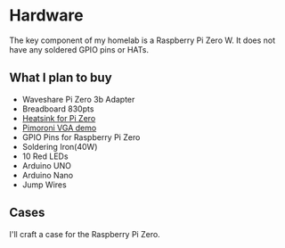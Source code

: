 # Hardware

The key component of my homelab is a Raspberry Pi Zero W.
It does not have any soldered GPIO pins or HATs.

## What I plan to buy

- Waveshare Pi Zero 3b Adapter
- Breadboard 830pts
- [Heatsink for Pi Zero](https://www.pishop.ca/product/aluminum-heatsink-for-raspberry-pi-zero/)
- [Pimoroni VGA demo](https://www.pishop.ca/product/pimoroni-pico-vga-demo-base/)
- GPIO Pins for Raspberry Pi Zero
- Soldering Iron(40W)
- 10 Red LEDs
- Arduino UNO
- Arduino Nano
- Jump Wires

## Cases
I'll craft a case for the Raspberry Pi Zero.